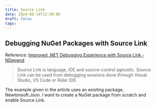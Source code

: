 ```yaml
---
title: Source Link
date: 2024-08-14T12:30:00
draft: false
tags:
---
```


## Debugging NuGet Packages with Source Link

Reference: [Improved .NET Debugging Experience with Source Link - NDepend]([https://blog.ndepend.com/improved-net-debugging-experience-with-source-link/](https://blog.ndepend.com/improved-net-debugging-experience-with-source-link/))

> Source Link is language, IDE and source-control agnostic. Source Link can be used from debugging sessions done through Visual Studio, VS Code or Rider IDE.

The example given in the article uses an existing package, Newtonsoft.Json.  I want to create a NuGet package from scratch and enable Source Link.

